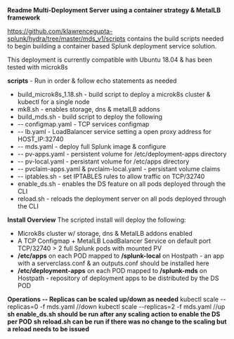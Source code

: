 **Readme Multi-Deployment Server using a container strategy & MetalLB framework**

https://github.com/klawrencegupta-splunk/hydra/tree/master/mds_v1/scripts contains the build scripts needed to begin building a container based Splunk deployment service solution.

This deployment is currently compatible with Ubuntu 18.04 & has been tested with microk8s

**scripts** - Run in order & follow echo statements as needed
 * build_microk8s_1.18.sh - build script to deploy a microk8s cluster & kubectl for a single node
 * mk8.sh - enables storage, dns & metalLB addons
 * build_mds.sh - build script to deploy the following
* -- configmap.yaml - TCP services configmap
* -- lb.yaml - LoadBalancer service setting a open proxy address for HOST_IP:32740
* -- mds.yaml - deploy full Splunk image & configure
* -- pv-apps.yaml - persistent volume for /etc/deployment-apps directory
* -- pv-local.yaml - persistant volume for /etc/apps directory
* -- pvclaim-apps.yaml & pvclaim-local.yaml - persistant volume claims
* -- iptables.sh  - set IPTABLES rules to allow traffic on TCP/32740
* enable_ds.sh - enables the DS feature on all pods deployed through the CLI
* reload.sh - reloads the deployment server on all pods deployed through the CLI

**Install Overview**
The scripted install will deploy the following:
* Microk8s cluster w/ storage, dns & MetalLB addons enabled
* A TCP Configmap + MetalLB LoadBalancer Service on default port TCP/32740 > 2 full Splunk pods with mounted PV
* **/etc/apps** on each POD mapped to **/splunk-local** on Hostpath - an app with a serverclass.conf & an outputs.conf should be installed here
* **/etc/deployment-apps** on each POD mapped to **/splunk-mds** on Hostpath - repository of deployment apps to be distributed by the DS POD

**Operations -- Replicas can be scaled up/down as needed** 
kubectl scale --replicas=0 -f mds.yaml //down
kubectl scale --replicas=2 -f mds.yaml //up
**sh enable_ds.sh should be run after any scaling action to enable the DS per POD**
**sh reload.sh can be run if there was no change to the scaling but a reload needs to be issued**
